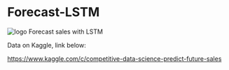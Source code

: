 # Forecast-LSTM

![logo](https://storage.googleapis.com/kaggle-competitions/kaggle/8587/logos/thumb76_76.png)
Forecast sales with LSTM

Data on Kaggle, link below:

https://www.kaggle.com/c/competitive-data-science-predict-future-sales
